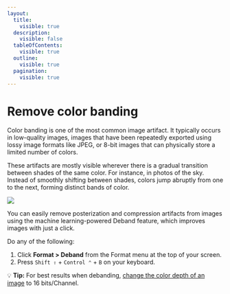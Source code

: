 ```yaml
---
layout:
  title:
    visible: true
  description:
    visible: false
  tableOfContents:
    visible: true
  outline:
    visible: true
  pagination:
    visible: true
---
```


# Remove color banding

Color banding is one of the most common image artifact. It typically occurs in low-quality images, images that have been repeatedly exported using lossy image formats like JPEG, or 8-bit images that can physically store a limited number of colors.

These artifacts are mostly visible wherever there is a gradual transition between shades of the same color. For instance, in photos of the sky. Instead of smoothly shifting between shades, colors jump abruptly from one to the next, forming distinct bands of color.

![](https://help.pixelmator.com/pixelmator-pro/3.5/assets/English/1675172828000.jpeg)

You can easily remove posterization and compression artifacts from images using the machine learning-powered Deband feature, which improves images with just a click.

Do any of the following:

1. Click **Format > Deband** from the Format menu at the top of your screen.
2. Press `Shift ⇧` + `Control ⌃` + `B` on your keyboard.

:bulb: **Tip:** For best results when debanding, [change the color depth of an image](../adjust-colors/change-the-color-depth-of-an-image.md) to 16 bits/Channel.
